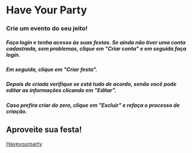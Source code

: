 # Have Your Party

### Crie um evento do seu jeito!

##### Faça login e tenha acesso às suas festas. Se ainda não tiver uma conta cadastrada, sem problemas, clique em "Criar conta" e em seguida faça login.

##### Em seguida, clique em "Criar festa".

##### Depois de criada verifique se está tudo de acordo, senão você pode editar as informações clicando em "Editar".

##### Caso prefira criar do zero, clique em "Excluir" e refaça o processo de criação.

## Aproveite sua festa!

[Haveyourparty](https://have-your-party-i2opc4b08-vitor-rangels-projects-4d3973bd.vercel.app/)
